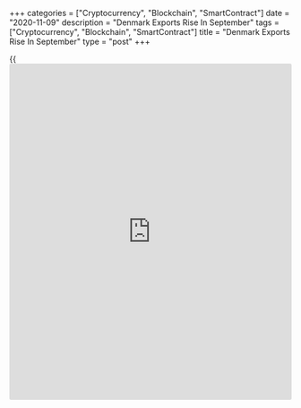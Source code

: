 +++
categories = ["Cryptocurrency", "Blockchain", "SmartContract"]
date = "2020-11-09"
description = "Denmark Exports Rise In September"
tags = ["Cryptocurrency", "Blockchain", "SmartContract"]
title = "Denmark Exports Rise In September"
type = "post"
+++

{{<iframe id="large-banner" src="https://www.bounty.group/#slide=24.0" width="100%" height="600" scrolling="no" style="border: 0px solid rgb(216, 221, 230); border-radius: 3px;">}}

Denmark's exports grew and imports declined in September, figures from
Statistics Denmark showed on Monday.

Exports excluding ships, aircraft and fuel rose a seasonally adjusted
4.5 percent year-on-year in September, following a 1.4 percent decline
in August.

Imports fell 0.5 percent annually in September, after a 2.7 percent
increase in the preceding month.

The trade surplus excluding ships, aircraft and fuel was a seasonally
adjusted DKK 7.2 billion in September.

The total trade balance registered a surplus of DKK 8.9 billion on a
non-adjusted basis and a seasonally adjusted DKK 6.5 billion in
September.

For the three months ended in September, exports rose 2.5 percent and
imports increased 6.3 percent.

Separately, the statistical office reported that the current account
logged a DKK 19.1 billion surplus in September.

On a seasonally adjusted basis, the current account surplus fell to DKK
13.0 billion from DKK 13.2 billion in August.

The surplus on service trade in particular has fallen as a result of a
large decline in service exports, the statistical office said.

For comments and feedback [contact](https://www.playgroundfx.com/contact/): editorial@rtt[news](https://www.letsplayfx.com/blog/forex-news-website/).com

[Economic News][1]

 **What parts of the world are seeing the best (and worst) economic
performances lately? Click[here][2] to check out our [Econ Scorecard][2]
and find out! See up-to-the-moment [ranking](https://www.playgroundfx.com/blog/crypto-exchange-ranking/)s for the best and worst
performers in [GDP][2], [unemployment rate][3], [inflation][4] and much
more.**

   1. www.rtt[news](https://www.letsplayfx.com/blog/forex-news-website/).com/Content/EconomicNews.aspx
   2. www.rtt[news](https://www.letsplayfx.com/blog/forex-news-website/).com/economic-scorecard/world-rank/GDP/highest-performance.aspx
   3. www.rtt[news](https://www.letsplayfx.com/blog/forex-news-website/).com/economic-scorecard/world-rank/unemployment-rate/lowest-performance.aspx
   4. www.rtt[news](https://www.letsplayfx.com/blog/forex-news-website/).com/economic-scorecard/world-rank/CPI/highest-performance.aspx